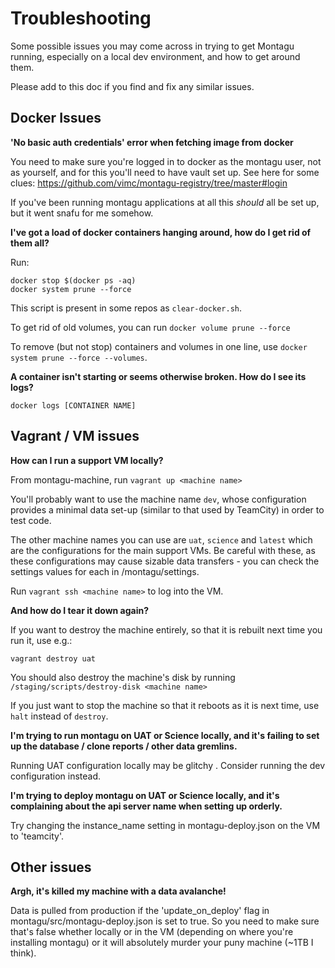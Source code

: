 # Troubleshooting

Some possible issues you may come across in trying to get Montagu running, especially on a local dev environment, and how to get around them. 

Please add to this doc if you find and fix any similar issues. 


## Docker Issues

**'No basic auth credentials' error when fetching image from docker**

You need to make sure you're logged in to docker as the montagu user, not as yourself, and for this you'll need to have vault set up. See here for some clues: https://github.com/vimc/montagu-registry/tree/master#login

If you've been running montagu applications at all this *should* all be set up, but it went snafu for me somehow.


**I've got a load of docker containers hanging around, how do I get rid of them all?**

Run:
```
docker stop $(docker ps -aq)
docker system prune --force
```

This script is present in some repos as `clear-docker.sh`.

To get rid of old volumes, you can run
```docker volume prune --force```

To remove (but not stop) containers and volumes in one line, use ```docker system prune --force --volumes```. 


**A container isn't starting or seems otherwise broken. How do I see its logs?**

```
docker logs [CONTAINER NAME]
```

## Vagrant / VM issues

**How can I run a support VM locally?**

From montagu-machine, run  `vagrant up <machine name>`

You'll probably want to use the machine name `dev`, whose configuration provides a minimal data set-up (similar to that used by
TeamCity) in order to test code.

The other machine names you can use are `uat`, `science` and `latest` which are the configurations for the main support
VMs. Be careful with these, as these configurations may cause sizable data transfers - you can check the settings 
values for each in /montagu/settings.

Run `vagrant ssh <machine name>` to log into the VM.


**And how do I tear it down again?**

If you want to destroy the machine entirely, so that it is rebuilt next time you run it, use e.g.:

```
vagrant destroy uat
```

You should also destroy the machine's disk by running `/staging/scripts/destroy-disk <machine name>`

If you just want to stop the machine so that it reboots as it is next time, use `halt` instead of `destroy`. 


**I'm trying to run montagu on UAT or Science locally, and it's failing to set up the database / clone reports / other data gremlins.**

Running UAT configuration locally may be glitchy . Consider running the dev configuration instead. 


**I'm trying to deploy montagu on UAT or Science locally, and it's complaining about the api server name when setting up orderly.**

Try changing the instance_name setting in montagu-deploy.json on the VM to 'teamcity'.


## Other issues

**Argh, it's killed my machine with a data avalanche!** 

Data is pulled from production if the 'update_on_deploy' flag in montagu/src/montagu-deploy.json is set to true. So you need to make sure that's false whether locally or in the VM (depending on where you're installing montagu) or it will absolutely murder your puny machine (~1TB I think).


 
 





